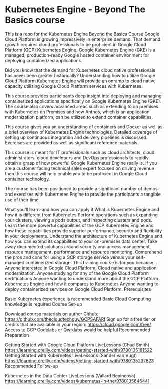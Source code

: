 # Kubernetes Engine - Beyond The Basics course 
This is a repo for the Kubernetes Engine Beyond the Basics Course
Google Cloud Platform is growing impressively in enterprise demand. That demand growth requires cloud professionals to be proficient in Google Cloud Platform (GCP) Kubernetes Engine. Google Kubernetes Engine (GKE) is a managed, production-ready Google hosted container environment for deploying containerized applications.

Did you know that the demand for Kubernetes cloud native professionals has never been greater historically? Understanding how to utilize Google Cloud Platform Kubernetes Engine will provide an onramp to cloud native capacity utilizing Google Cloud Platform services with Kubernetes.

This course provides participants deep insight into deploying and managing containerized applications specifically on Google Kubernetes Engine (GKE). The course also covers advanced areas such as extending to on premises with Kubernetes on Premises and how Anthos, which is an application modernization platform, can be utilized to extend container capabilities.

This course gives you an understanding of containers and Docker as well as a brief overview of Kubernetes Engine technologies. Detailed coverage of setting up continuous integration and delivery pipelines is discussed. Exercises are provided as well as significant reference materials.

This course is meant for IT professionals such as cloud architects, cloud administrators, cloud developers and DevOps professionals to rapidly obtain a grasp of how powerful Google Kubernetes Engine really is. If you are a customer facing technical sales expert focused on driving revenue then this course will help enable you to be proficient in Google Cloud container technology.

The course has been positioned to provide a significant number of demos and exercises with Kubernetes Engine to provide the participants a tangible use of their time.

What you'll learn-and how you can apply it
What is Kubernetes Engine and how it is different from Kubernetes
Perform operations such as expanding your clusters, viewing a pods output, and inspecting clusters and pods.
Learn the more powerful capabilities of the GCP Kubernetes Engine and how these capabilities provide superior performance, security and flexibility in your deployments.
Understand the architecture of Kubernetes Engine and how you can extend its capabilities to your on-premises data center.
Take away documented solutions around security and access management, resource management, performance and resource monitoring.
Comprehend the pros and cons for using a GCP storage service versus your self-managed containerized storage.
This training course is for you because...
Anyone interested in Google Cloud Platform, Cloud native and application modernization.
Anyone studying for any of the Google Cloud Platform certifications
Anyone wanting to understand more about the GCP Platform Kubernetes Engine and how it compares to Kubernetes
Anyone wanting to deploy containerized services on Google Cloud Platform.
Prerequisites

Basic Kubernetes experience is recommended
Basic Cloud Computing knowledge is required
Course Set-up

Download course materials on author Github: https://github.com/thecloudtechguy/GCPSAFARI
Sign up for a free tier or credits that are available in your region: https://cloud.google.com/free/
Access to GCP Codelabs or Qwiklabs would be helpful
Recommended Preparation

Getting Started with Google Cloud Platform LiveLessons (Chad Smith) https://learning.oreilly.com/videos/getting-started-with/9780135181522
Getting Started with Kubernetes LiveLessons (Sander van Vugt) https://learning.oreilly.com/videos/getting-started-with/9780135237823
Recommended Follow-up

Kubernetes in the Data Center LiveLessons (Vallard Benincosa) https://learning.oreilly.com/videos/kubernetes-in-the/9780135646441
